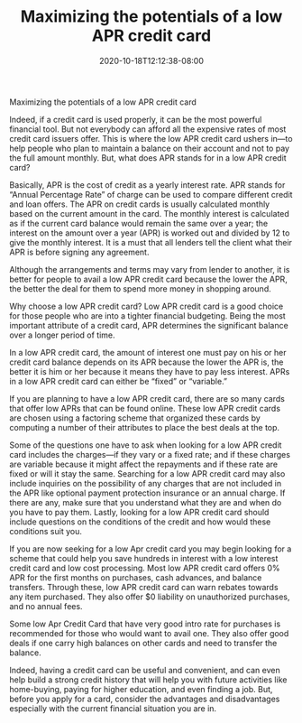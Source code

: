 ﻿---
title: "Maximizing the potentials of a low APR credit card"
date: 2020-10-18T12:12:38-08:00
description: "Credit Card Tips for Web Success"
featured_image: "/images/Credit Card.jpg"
tags: ["Credit Card"]
---

Maximizing the potentials of a low APR credit card

Indeed, if a credit card is used properly, it can be the most powerful financial tool. But not everybody can afford all the expensive rates of most credit card issuers offer. This is where the low APR credit card ushers in—to help people who plan to maintain a balance on their account and not to pay the full amount monthly. But, what does APR stands for in a low APR credit card?

Basically, APR is the cost of credit as a yearly interest rate. APR stands for “Annual Percentage Rate” of charge can be used to compare different credit and loan offers. The APR on credit cards is usually calculated monthly based on the current amount in the card. The monthly interest is calculated as if the current card balance would remain the same over a year; the interest on the amount over a year (APR) is worked out and divided by 12 to give the monthly interest. It is a must that all lenders tell the client what their APR is before signing any agreement. 

Although the arrangements and terms may vary from lender to another, it is better for people to avail a low APR credit card because the lower the APR, the better the deal for them to spend more money in shopping around.

Why choose a low APR credit card?
Low APR credit card is a good choice for those people who are into a tighter financial budgeting. Being the most important attribute of a credit card, APR determines the significant balance over a longer period of time. 

In a low APR credit card, the amount of interest one must pay on his or her credit card balance depends on its APR because the lower the APR is, the better it is him or her because it means they have to pay less interest. APRs in a low APR credit card can either be “fixed” or “variable.” 

If you are planning to have a low APR credit card, there are so many cards that offer low APRs that can be found online. These low APR credit cards are chosen using a factoring scheme that organized these cards by computing a number of their attributes to place the best deals at the top. 

Some of the questions one have to ask when looking for a low APR credit card includes the charges—if they vary or a fixed rate; and if these charges are variable because it might affect the repayments and if these rate are fixed or will it stay the same. Searching for a low APR credit card may also include inquiries on the possibility of any charges that are not included in the APR like optional payment protection insurance or an annual charge. If there are any, make sure that you understand what they are and when do you have to pay them. Lastly, looking for a low APR credit card should include questions on the conditions of the credit and how would these conditions suit you. 

 If you are now seeking for a low Apr credit card you may begin looking for a scheme that could help you save hundreds in interest with a low interest credit card and low cost processing. 
Most low APR credit card offers 0% APR for the first months on purchases, cash advances, and balance transfers. Through these, low APR credit card can warn rebates towards any item purchased. They also offer $0 liability on unauthorized purchases, and no annual fees. 

Some low Apr Credit Card that have very good intro rate for purchases is recommended for those who would want to avail one. They also offer good deals if one carry high balances on other cards and need to transfer the balance.

Indeed, having a credit card can be useful and convenient, and can even help build a strong credit history that will help you with future activities like home-buying, paying for higher education, and even finding a job. But, before you apply for a card, consider the advantages and disadvantages especially with the current financial situation you are in. 

